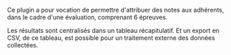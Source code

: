 Ce plugin a pour vocation de permettre d'attribuer des notes aux adhérents, dans le cadre d'une évaluation, comprenant 6 épreuves.

Les résultats sont centralisés dans un tableau récapitulatif. Et un export en CSV, de ce tableau, est possible pour un traitement externe des données collectées.
